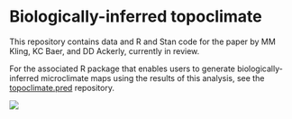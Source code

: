# Biologically-inferred topoclimate

This repository contains data and R and Stan code for the paper by MM Kling, KC Baer, and DD Ackerly, currently in review.

For the associated R package that enables users to generate biologically-inferred microclimate maps using the results of this analysis, see the [topoclimate.pred](https://github.com/matthewkling/topoclimate.pred) repository.

![](figures/manuscript/downscale.png)
